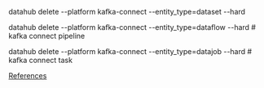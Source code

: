 datahub delete --platform kafka-connect --entity_type=dataset --hard

datahub delete --platform kafka-connect --entity_type=dataflow --hard # kafka connect pipeline

datahub delete --platform kafka-connect --entity_type=datajob --hard # kafka connect task

[References](https://datahubproject.io/docs/cli#delete)